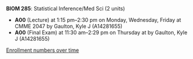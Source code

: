 **BIOM 285**: Statistical Inference/Med Sci (2 units)

- **A00** (Lecture) at 1:15 pm–2:30 pm on Monday, Wednesday, Friday at CMME 2047 by Gaulton, Kyle J (A14281655)
- **A00** (Final Exam) at 11:30 am–2:29 pm on Thursday at   by Gaulton, Kyle J (A14281655)

[Enrollment numbers over time](./BIOM285.tsv)
